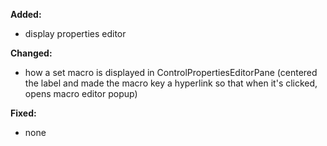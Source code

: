 **Added:**
* display properties editor

**Changed:**
* how a set macro is displayed in ControlPropertiesEditorPane (centered the label and made the macro key a hyperlink so that when it's clicked, opens macro editor popup)

**Fixed:**
* none
